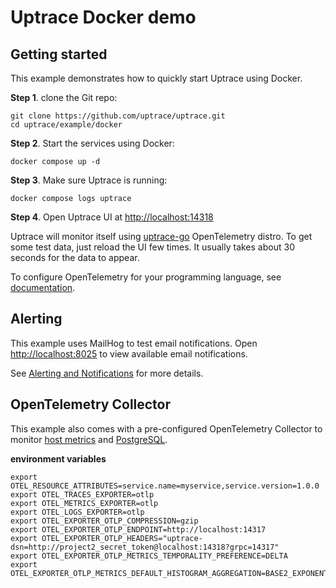# Uptrace Docker demo

## Getting started

This example demonstrates how to quickly start Uptrace using Docker.

**Step 1**. clone the Git repo:

```shell
git clone https://github.com/uptrace/uptrace.git
cd uptrace/example/docker
```

**Step 2**. Start the services using Docker:

```shell
docker compose up -d
```

**Step 3**. Make sure Uptrace is running:

```shell
docker compose logs uptrace
```

**Step 4**. Open Uptrace UI at [http://localhost:14318](http://localhost:14318)

Uptrace will monitor itself using [uptrace-go](https://github.com/uptrace/uptrace-go) OpenTelemetry
distro. To get some test data, just reload the UI few times. It usually takes about 30 seconds for
the data to appear.

To configure OpenTelemetry for your programming language, see
[documentation](https://uptrace.dev/get/get-started.html).

## Alerting

This example uses MailHog to test email notifications. Open
[http://localhost:8025](http://localhost:8025) to view available email notifications.

See [Alerting and Notifications](https://uptrace.dev/get/alerting.html) for more details.

## OpenTelemetry Collector

This example also comes with a pre-configured OpenTelemetry Collector to monitor
[host metrics](https://uptrace.dev/opentelemetry/collector-host-metrics.html) and
[PostgreSQL](https://uptrace.dev/get/monitor/opentelemetry-postgresql.html).


**environment variables**

```shell
export OTEL_RESOURCE_ATTRIBUTES=service.name=myservice,service.version=1.0.0
export OTEL_TRACES_EXPORTER=otlp
export OTEL_METRICS_EXPORTER=otlp
export OTEL_LOGS_EXPORTER=otlp
export OTEL_EXPORTER_OTLP_COMPRESSION=gzip
export OTEL_EXPORTER_OTLP_ENDPOINT=http://localhost:14317
export OTEL_EXPORTER_OTLP_HEADERS="uptrace-dsn=http://project2_secret_token@localhost:14318?grpc=14317"
export OTEL_EXPORTER_OTLP_METRICS_TEMPORALITY_PREFERENCE=DELTA
export OTEL_EXPORTER_OTLP_METRICS_DEFAULT_HISTOGRAM_AGGREGATION=BASE2_EXPONENTIAL_BUCKET_HISTOGRAM
```
